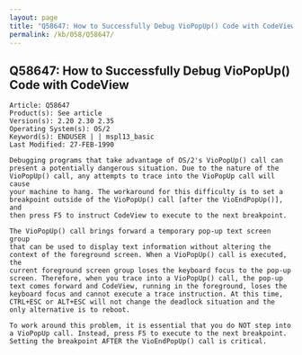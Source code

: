 ```yaml
---
layout: page
title: "Q58647: How to Successfully Debug VioPopUp() Code with CodeView"
permalink: /kb/058/Q58647/
---
```


## Q58647: How to Successfully Debug VioPopUp() Code with CodeView

	Article: Q58647
	Product(s): See article
	Version(s): 2.20 2.30 2.35
	Operating System(s): OS/2
	Keyword(s): ENDUSER | | mspl13_basic
	Last Modified: 27-FEB-1990
	
	Debugging programs that take advantage of OS/2's VioPopUp() call can
	present a potentially dangerous situation. Due to the nature of the
	VioPopUp() call, any attempts to trace into the VioPopUp call will cause
	your machine to hang. The workaround for this difficulty is to set a
	breakpoint outside of the VioPopUp() call [after the VioEndPopUp()], and
	then press F5 to instruct CodeView to execute to the next breakpoint.
	
	The VioPopUp() call brings forward a temporary pop-up text screen group
	that can be used to display text information without altering the
	context of the foreground screen. When a VioPopUp() call is executed, the
	current foreground screen group loses the keyboard focus to the pop-up
	screen. Therefore, when you trace into a VioPopUp() call, the pop-up
	text comes forward and CodeView, running in the foreground, loses the
	keyboard focus and cannot execute a trace instruction. At this time,
	CTRL+ESC or ALT+ESC will not change the deadlock situation and the
	only alternative is to reboot.
	
	To work around this problem, it is essential that you do NOT step into
	a VioPopUp call. Instead, press F5 to execute to the next breakpoint.
	Setting the breakpoint AFTER the VioEndPopUp() call is critical.
